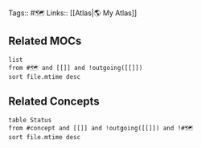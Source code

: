 Tags:: #🗺️ 
Links:: [[Atlas|🌎 My Atlas]]

## Related MOCs

```dataview
list
from #🗺️ and [[]] and !outgoing([[]])
sort file.mtime desc
```
## Related Concepts

```dataview
table Status
from #concept and [[]] and !outgoing([[]]) and !#🗺️
sort file.mtime desc
```